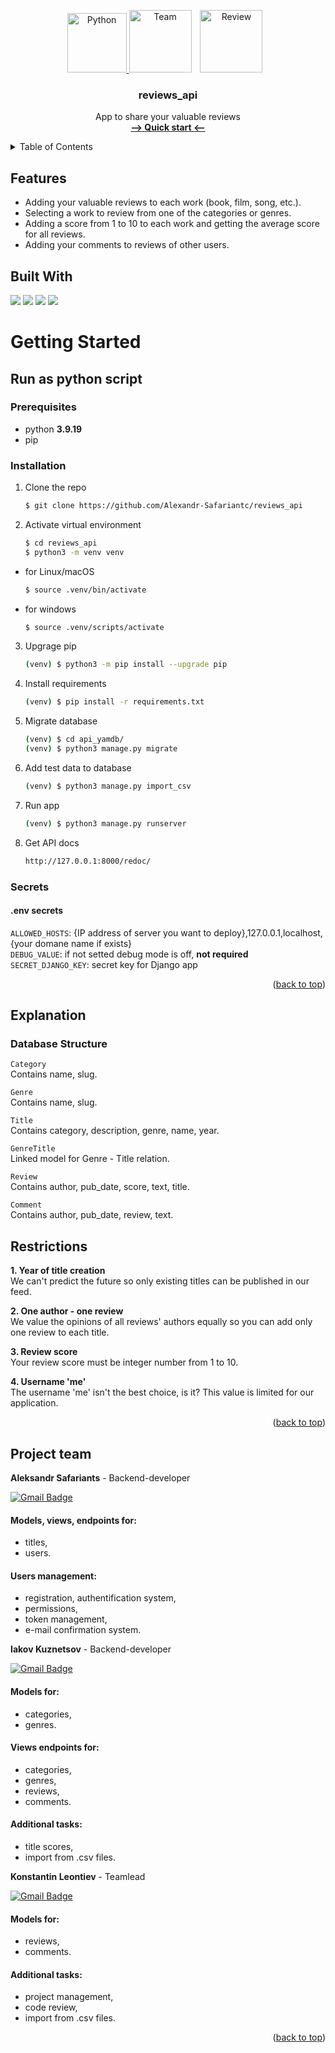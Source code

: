 <a name="readme-top"></a>
<!-- PROJECT LOGO -->
<div align='center'>
  <a href="https://www.python.org/" target="_blank" rel="noreferrer">
    <img src="https://raw.githubusercontent.com/danielcranney/readme-generator/main/public/icons/skills/python-colored.svg" height="95" alt="Python">
  </a>
  <a>
    <img src="https://cdn.pixabay.com/photo/2019/08/05/15/09/meeting-4386216_1280.png" height="100" alt="Team" hspace="0">
  </a>
  </a>
  <a>
    <img src="https://cdn.pixabay.com/photo/2017/10/25/18/10/peer-review-icon-2888794_1280.png" height="100" alt="Review" hspace="10">
  </a>

<h3 align="center">reviews_api</h3>

  <p align="center">
    App to share your valuable reviews
    <br />
    <a href="#getting-started"><strong>--> Quick start <--</strong></a>
    <br />
  </p>
</div>

<!-- TABLE OF CONTENTS -->
<details>
  <summary>Table of Contents</summary>
  <ol>
    <li>
      <a href="#features">Features</a>
    </li>
    <li>
      <a href="#getting-started">Getting Started</a>
      <ul>
        <li><a href="#Get-project">Get project</a></li>
        <li><a href="#Run-as-python-script">Run as python script</a></li>
        <li><a href="#Secrets">Secrets</a></li>
      </ul>
    </li>
    <li><a href="#explanation">Explanations</a></li>
    <li><a href="#restrictions">Restrictions</a></li>
    <li><a href="#project-team">Project team</a></li>
  </ol>
</details>

## Features
- Adding your valuable reviews to each work (book, film, song, etc.).
- Selecting a work to review from one of the categories or genres.
- Adding a score from 1 to 10 to each work and getting the average score for all reviews.
- Adding your comments to reviews of other users.

## Built With
![](https://img.shields.io/badge/python-3.9.19-blue)
![](https://img.shields.io/badge/Django-3.2.3-blue)
![](https://img.shields.io/badge/DRF-3.12.4-blue)
![](https://img.shields.io/badge/DRF_simplejwt-4.7.2-blue)

# Getting Started

## Run as python script
### Prerequisites

* python **3.9.19**
* pip

### Installation

1. Clone the repo
   ```sh
   $ git clone https://github.com/Alexandr-Safariantc/reviews_api
   ```
2. Activate virtual environment
   ```sh
   $ cd reviews_api
   $ python3 -m venv venv
* for Linux/macOS
    ```sh
    $ source .venv/bin/activate
    ```
* for windows
    ```sh
    $ source .venv/scripts/activate
    ```

3. Upgrage pip
    ```sh
    (venv) $ python3 -m pip install --upgrade pip
    ```

4. Install requirements
    ```sh
    (venv) $ pip install -r requirements.txt
    ```

5. Migrate database
    ```sh
    (venv) $ cd api_yamdb/
    (venv) $ python3 manage.py migrate
    ```

6. Add test data to database
    ```sh
    (venv) $ python3 manage.py import_csv
    ```

7. Run app
    ```sh
    (venv) $ python3 manage.py runserver
    ```

8. Get API docs
    ```sh
    http://127.0.0.1:8000/redoc/
    ```

### Secrets

#### .env secrets

`ALLOWED_HOSTS`: {IP address of server you want to deploy},127.0.0.1,localhost,{your domane name if exists}<br>
`DEBUG_VALUE`: if not setted debug mode is off, **not required**<br>
`SECRET_DJANGO_KEY`: secret key for Django app<br>

<p align="right">(<a href="#readme-top">back to top</a>)</p>

## Explanation
### Database Structure

  `Category` <br>
  Contains name, slug.

  `Genre` <br>
  Contains name, slug.

  `Title` <br>
  Contains category, description, genre, name, year.

  `GenreTitle` <br>
  Linked model for Genre - Title relation.

  `Review` <br>
  Contains author, pub_date, score, text, title.

  `Comment` <br>
  Contains author, pub_date, review, text.

## Restrictions

**1. Year of title creation** <br>
We can't predict the future so only existing titles can be published in our feed.

**2. One author - one review** <br>
We value the opinions of all reviews' authors equally so you can add only one review to each title.

**3. Review score** <br>
Your review score must be integer number from 1 to 10.

**4. Username 'me'** <br>
The username 'me' isn't the best choice, is it? This value is limited for our application.

<p align="right">(<a href="#readme-top">back to top</a>)</p>

## Project team

**Aleksandr Safariants** - Backend-developer

[![Gmail Badge](https://img.shields.io/badge/-safariantc.aa@gmail.com-c14438?style=flat&logo=Gmail&logoColor=white&link=mailto:safariantc.aa@gmail.com)](mailto:safariantc.aa@gmail.com)<p align='left'>

#### Models, views, endpoints for:
  * titles,
  * users.
#### Users management:
  * registration, authentification system,
  * permissions,
  * token management,
  * e-mail confirmation system.

**Iakov Kuznetsov** - Backend-developer

[![Gmail Badge](https://img.shields.io/badge/-jacob.sokolov.dev@gmail.com-c14438?style=flat&logo=Gmail&logoColor=white&link=mailto:jacob.sokolov.dev@gmail.com)](mailto:jacob.sokolov.dev@gmail.com)<p align='left'>

#### Models for:
* categories,
* genres.
#### Views endpoints for:
* categories,
* genres,
* reviews,
* comments.
#### Additional tasks:
* title scores,
* import from .csv files.

**Konstantin Leontiev** - Teamlead

[![Gmail Badge](https://img.shields.io/badge/-K.A.Leontyev@gmail.com-c14438?style=flat&logo=Gmail&logoColor=white&link=mailto:K.A.Leontyev@gmail.com)](mailto:K.A.Leontyev@gmail.com)<p align='left'>

#### Models for:
* reviews,
* comments.
#### Additional tasks:
* project management,
* code review,
* import from .csv files.

<p align="right">(<a href="#readme-top">back to top</a>)</p>
